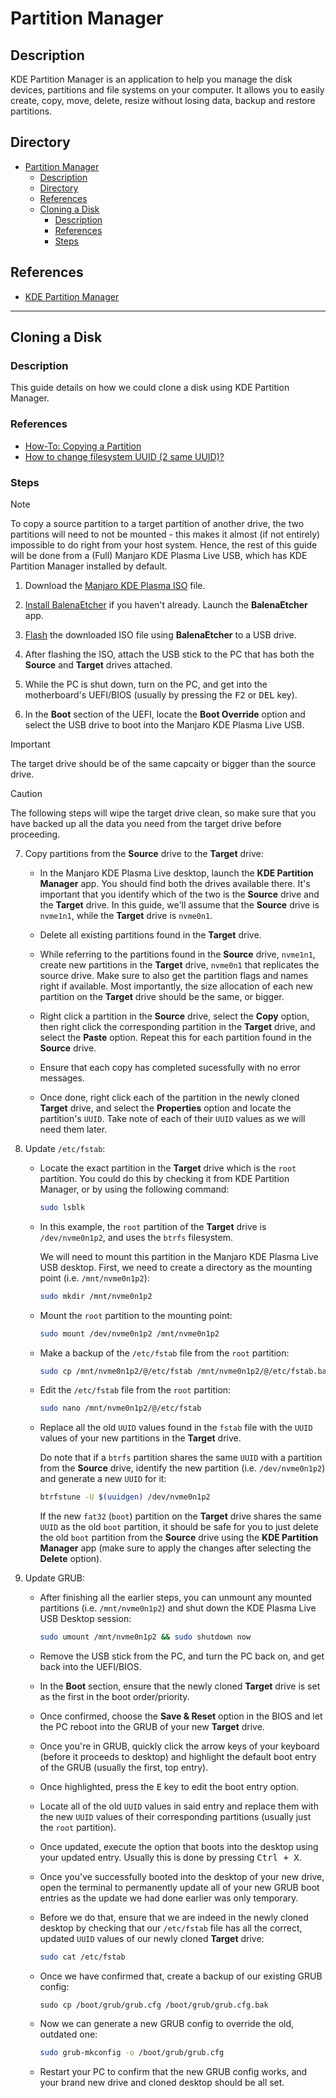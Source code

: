 # Partition Manager

## Description

KDE Partition Manager is an application to help you manage the disk devices, partitions and file systems on your computer. It allows you to easily create, copy, move, delete, resize without losing data, backup and restore partitions.

## Directory

- [Partition Manager](#partition-manager)
  - [Description](#description)
  - [Directory](#directory)
  - [References](#references)
  - [Cloning a Disk](#cloning-a-disk)
    - [Description](#description-1)
    - [References](#references-1)
    - [Steps](#steps)

## References

- [KDE Partition Manager](https://github.com/KDE/partitionmanager)

---

## Cloning a Disk

### Description

This guide details on how we could clone a disk using KDE Partition Manager.

### References

- [How-To: Copying a Partition](https://docs.kde.org/trunk5/en/partitionmanager/partitionmanager/howto-copypartition.html)
- [How to change filesystem UUID (2 same UUID)?](https://unix.stackexchange.com/a/12859)

### Steps

> [!NOTE]  
> To copy a source partition to a target partition of another drive, the two partitions will need to not be mounted - this makes it almost (if not entirely) impossible to do right from your host system. Hence, the rest of this guide will be done from a (Full) Manjaro KDE Plasma Live USB, which has KDE Partition Manager installed by default.

1. Download the [Manjaro KDE Plasma ISO](https://download.manjaro.org/kde/22.1.3/manjaro-kde-22.1.3-230529-linux61.iso) file.

2. [Install BalenaEtcher](etcher.md#installation) if you haven't already. Launch the **BalenaEtcher** app.

3. [Flash](etcher.md#flashing-an-iso) the downloaded ISO file using **BalenaEtcher** to a USB drive.

4. After flashing the ISO, attach the USB stick to the PC that has both the **Source** and **Target** drives attached.

5. While the PC is shut down, turn on the PC, and get into the motherboard's UEFI/BIOS (usually by pressing the <kbd>F2</kbd> or <kbd>DEL</kbd> key).

6. In the **Boot** section of the UEFI, locate the **Boot Override** option and select the USB drive to boot into the Manjaro KDE Plasma Live USB.

> [!IMPORTANT]  
> The target drive should be of the same capcaity or bigger than the source drive.

> [!CAUTION]  
> The following steps will wipe the target drive clean, so make sure that you have backed up all the data you need from the target drive before proceeding.

7. Copy partitions from the **Source** drive to the **Target** drive:

   - In the Manjaro KDE Plasma Live desktop, launch the **KDE Partition Manager** app. You should find both the drives available there. It's important that you identify which of the two is the **Source** drive and the **Target** drive. In this guide, we'll assume that the **Source** drive is `nvme1n1`, while the **Target** drive is `nvme0n1`.

   - Delete all existing partitions found in the **Target** drive.

   - While referring to the partitions found in the **Source** drive, `nvme1n1`, create new partitions in the **Target** drive, `nvme0n1` that replicates the source drive. Make sure to also get the partition flags and names right if available. Most importantly, the size allocation of each new partition on the **Target** drive should be the same, or bigger.

   - Right click a partition in the **Source** drive, select the **Copy** option, then right click the corresponding partition in the **Target** drive, and select the **Paste** option. Repeat this for each partition found in the **Source** drive.

   - Ensure that each copy has completed sucessfully with no error messages.

   - Once done, right click each of the partition in the newly cloned **Target** drive, and select the **Properties** option and locate the partition's `UUID`. Take note of each of their `UUID` values as we will need them later.

8. Update `/etc/fstab`:

   - Locate the exact partition in the **Target** drive which is the `root` partition. You could do this by checking it from KDE Partition Manager, or by using the following command:

      ```sh
      sudo lsblk
      ```

   - In this example, the `root` partition of the **Target** drive is `/dev/nvme0n1p2`, and uses the `btrfs` filesystem.

      We will need to mount this partition in the Manjaro KDE Plasma Live USB desktop. First, we need to create a directory as the mounting point (i.e. `/mnt/nvme0n1p2`):

      ```sh
      sudo mkdir /mnt/nvme0n1p2
      ```

   - Mount the `root` partition to the mounting point:

      ```sh
      sudo mount /dev/nvme0n1p2 /mnt/nvme0n1p2
      ```

   - Make a backup of the `/etc/fstab` file from the `root` partition:

      ```sh
      sudo cp /mnt/nvme0n1p2/@/etc/fstab /mnt/nvme0n1p2/@/etc/fstab.bak
      ```

   - Edit the `/etc/fstab` file from the `root` partition:

      ```sh
      sudo nano /mnt/nvme0n1p2/@/etc/fstab
      ```

   - Replace all the old `UUID` values found in the `fstab` file with the `UUID` values of your new partitions in the **Target** drive.

      Do note that if a `btrfs` partition shares the same `UUID` with a partition from the **Source** drive, identify the new partition (i.e. `/dev/nvme0n1p2`) and generate a new `UUID` for it:

      ```sh
      btrfstune -U $(uuidgen) /dev/nvme0n1p2
      ```

      If the new `fat32` (`boot`) partition on the **Target** drive shares the same `UUID` as the old `boot` partition, it should be safe for you to just delete the old `boot` partition from the **Source** drive using the **KDE Partition Manager** app (make sure to apply the changes after selecting the **Delete** option).

9. Update GRUB:

   - After finishing all the earlier steps, you can unmount any mounted partitions (i.e. `/mnt/nvme0n1p2`) and shut down the KDE Plasma Live USB Desktop session:

      ```sh
      sudo umount /mnt/nvme0n1p2 && sudo shutdown now
      ```

   - Remove the USB stick from the PC, and turn the PC back on, and get back into the UEFI/BIOS.

   - In the **Boot** section, ensure that the newly cloned **Target** drive is set as the first in the boot order/priority.

   - Once confirmed, choose the **Save & Reset** option in the BIOS and let the PC reboot into the GRUB of your new **Target** drive.

   - Once you're in GRUB, quickly click the arrow keys of your keyboard (before it proceeds to desktop) and highlight the default boot entry of the GRUB (usually the first, top entry).

   - Once highlighted, press the <kbd>E</kbd> key to edit the boot entry option.

   - Locate all of the old `UUID` values in said entry and replace them with the new `UUID` values of their corresponding partitions (usually just the `root` partition).

   - Once updated, execute the option that boots into the desktop using your updated entry. Usually this is done by pressing <kbd>Ctrl + X</kbd>.

   - Once you've successfully booted into the desktop of your new drive, open the terminal to permanently update all of your new GRUB boot entries as the update we had done earlier was only temporary.

   - Before we do that, ensure that we are indeed in the newly cloned desktop by checking that our `/etc/fstab` file has all the correct, updated `UUID` values of our newly cloned **Target** drive:

      ```sh
      sudo cat /etc/fstab
      ```

   - Once we have confirmed that, create a backup of our existing GRUB config:

      ```
      sudo cp /boot/grub/grub.cfg /boot/grub/grub.cfg.bak
      ```

   - Now we can generate a new GRUB config to override the old, outdated one:

      ```sh
      sudo grub-mkconfig -o /boot/grub/grub.cfg
      ```

   - Restart your PC to confirm that the new GRUB config works, and your brand new drive and cloned desktop should be all set.
